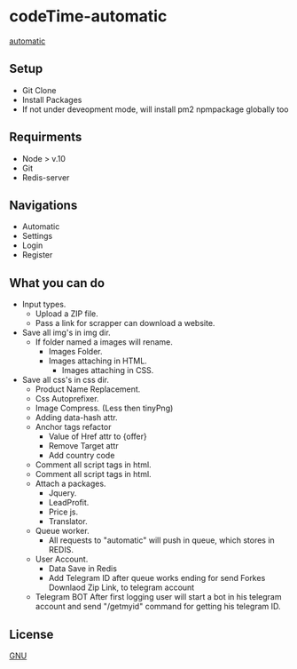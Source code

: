 # codeTime-automatic

[automatic](http://lab.codetime.am)

## Setup

- Git Clone
- Install Packages
- If not under deveopment mode, will install pm2 npmpackage globally too

## Requirments

- Node > v.10
- Git
- Redis-server

## Navigations

- Automatic
- Settings
- Login
- Register

## What you can do
- Input types.
  - Upload a ZIP file.
  - Pass a link for scrapper can download a website.
- Save all img's in img dir.
  - If folder named a images will rename.
    - Images Folder.
    - Images attaching in HTML.
       - Images attaching in CSS.
- Save all css's in css dir.
  - Product Name Replacement.
  - Css Autoprefixer.
  - Image Compress. (Less then tinyPng)
  - Adding data-hash attr.
  - Anchor tags refactor
    - Value of Href attr to {offer}
    - Remove Target attr
    - Add country code
  - Comment all script tags in html.
  - Comment all script tags in html.
  - Attach a packages.
    - Jquery.
    - LeadProfit.
    - Price js.
    - Translator.
  - Queue worker.
    - All requests to "automatic" will push in queue, which stores in REDIS.
  - User Account.
    - Data Save in Redis
    - Add Telegram ID after queue works ending for send Forkes Downlaod Zip Link, to telegram account
  - Telegram BOT After first logging user will start a bot in his telegram account and send "/getmyid" command for getting his telegram ID.

## License

[GNU](https://choosealicense.com/licenses/gpl-3.0/)
